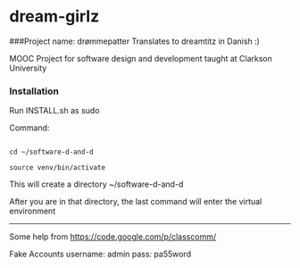 dream-girlz
===========

###Project name: drømmepatter
Translates to dreamtitz in Danish :)

MOOC Project for software design and development taught at Clarkson University

### Installation
Run INSTALL.sh as sudo

Command:

```sudo ./INSTALL.sh

cd ~/software-d-and-d

source venv/bin/activate
```

This will create a directory ~/software-d-and-d

After you are in that directory, the last command will enter the virtual environment

---
Some help from https://code.google.com/p/classcomm/

Fake Accounts
username: admin
pass: pa55word
